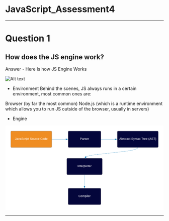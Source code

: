 # JavaScript_Assessment4
---------------------------------------
# Question 1
## How does the JS engine work?
Answer - Here Is how JS Engine Works

![Alt text](https://file%252B.vscode-resource.vscode-cdn.net/Users/mac/JavaScript_Assessment4/assets/image2.png?version%253D1690521241375)

* Environment
Behind the scenes, JS always runs in a certain environment, most common ones are:

Browser (by far the most common)
Node.js (which is a runtime environment which allows you to run JS outside of the browser, usually in servers)

* Engine

![Alt text](image8.png)



---------------------------------------      